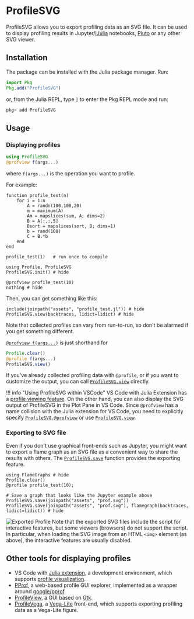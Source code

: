 # ProfileSVG

ProfileSVG allows you to export profiling data as an SVG file. It can be used to
display profiling results in Jupyter/[IJulia](https://github.com/JuliaLang/IJulia.jl)
notebooks, [Pluto](https://github.com/fonsp/Pluto.jl) or any other SVG viewer.

## Installation
The package can be installed with the Julia package manager. Run:
```julia
import Pkg
Pkg.add("ProfileSVG")
```
or, from the Julia REPL, type `]` to enter the Pkg REPL mode and run:
```julia
pkg> add ProfileSVG
```

## Usage
### Displaying profiles

```julia
using ProfileSVG
@profview f(args...)
```
where `f(args...)` is the operation you want to profile.

For example:
```@example ex
function profile_test(n)
    for i = 1:n
        A = randn(100,100,20)
        m = maximum(A)
        Am = mapslices(sum, A; dims=2)
        B = A[:,:,5]
        Bsort = mapslices(sort, B; dims=1)
        b = rand(100)
        C = B.*b
    end
end

profile_test(1)   # run once to compile

using Profile, ProfileSVG
ProfileSVG.init() # hide

@profview profile_test(10)
nothing # hide
```
Then, you can get something like this:
```@example ex
include(joinpath("assets", "profile_test.jl")) # hide
ProfileSVG.view(backtraces, lidict=lidict) # hide
```
Note that collected profiles can vary from run-to-run, so don't be alarmed if
you get something different.

[`@profview f(args...)`](@ref) is just shorthand for
```julia
Profile.clear()
@profile f(args...)
ProfileSVG.view()
```
If you've already collected profiling data with `@profile`, or if you want to
customize the output, you can call [`ProfileSVG.view`](@ref) directly.

!!! info "Using ProfileSVG within VSCode"
    VS Code with Julia Extension has a
    [profile viewing feature](https://www.julia-vscode.org/docs/stable/release-notes/v0_17/#Profile-viewing-support-1).
    On the other hand, you can also display the SVG output of ProfileSVG in the
    Plot Pane in VS Code. Since `@profview` has a name collision with the
    Julia extension for VS Code, you need to explicitly specify
    [`ProfileSVG.@profview`](@ref) or use [`ProfileSVG.view`](@ref).

### Exporting to SVG file

Even if you don't use graphical front-ends such as Jupyter, you might want to
export a flame graph as an SVG file as a convenient way to share the results
with others. The [`ProfileSVG.save`](@ref) function provides the exporting
feature.
```@example ex
using FlameGraphs # hide
Profile.clear()
@profile profile_test(10);

# Save a graph that looks like the Jupyter example above
ProfileSVG.save(joinpath("assets", "prof.svg"))
ProfileSVG.save(joinpath("assets", "prof.svg"), flamegraph(backtraces, lidict=lidict)) # hide
```
![Exported Profile](assets/prof.svg)
Note that the exported SVG files include the script for interactive features,
but some viewers (browsers) do not support the script. In particular, when
loading the SVG image from an HTML `<img>` element (as above), the interactive
features are usually disabled.

## Other tools for displaying profiles
- VS Code with [Julia extension](https://www.julia-vscode.org/), a development
  environment, which supports
  [profile visualization](https://www.julia-vscode.org/docs/stable/release-notes/v0_17/#Profile-viewing-support-1).
- [PProf](https://github.com/JuliaPerf/PProf.jl), a web-based profile GUI
  explorer, implemented as a wrapper around
  [google/pprof](https://github.com/google/pprof).
- [ProfileView](https://github.com/timholy/ProfileView.jl), a GUI based on
  [Gtk](https://github.com/JuliaGraphics/Gtk.jl).
- [ProfileVega](https://github.com/davidanthoff/ProfileVega.jl), a
  [Vega-Lite](https://vega.github.io/vega-lite/) front-end, which supports
  exporting profiling data as a Vega-Lite figure.
